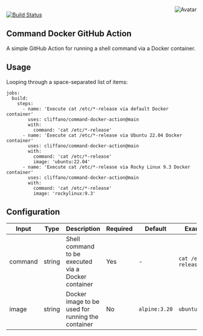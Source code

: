 <img align="right" src="https://raw.github.com/cliffano/command-docker-action/master/avatar.jpg" alt="Avatar"/>

[![Build Status](https://github.com/cliffano/command-docker-action/workflows/CI/badge.svg)](https://github.com/cliffano/command-docker-action/actions?query=workflow%3ACI)
<br/>

Command Docker GitHub Action
----------------------------

A simple GitHub Action for running a shell command via a Docker container.

Usage
-----

Looping through a space-separated list of items:

    jobs:
      build:
        steps:
          - name: 'Execute cat /etc/*-release via default Docker container'
            uses: cliffano/command-docker-action@main
            with:
              command: 'cat /etc/*-release'
          - name: 'Execute cat /etc/*-release via Ubuntu 22.04 Docker container'
            uses: cliffano/command-docker-action@main
            with:
              command: 'cat /etc/*-release'
              image: 'ubuntu:22.04'
          - name: 'Execute cat /etc/*-release via Rocky Linux 9.3 Docker container'
            uses: cliffano/command-docker-action@main
            with:
              command: 'cat /etc/*-release'
              image: 'rockylinux:9.3'

Configuration
-------------

| Input | Type | Description | Required | Default | Example |
|-------|------|-------------|----------|---------|---------|
| command | string | Shell command to be executed via a Docker container | Yes | - |  `cat /etc/*-release` |
| image | string | Docker image to be used for running the container | No | `alpine:3.20` | `ubuntu:22.04` |
